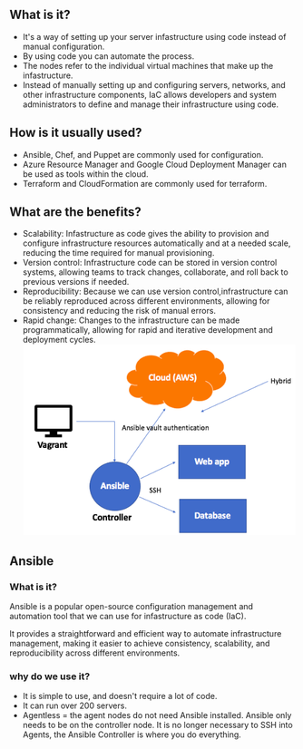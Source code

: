 ## What is it?
- It's a way of setting up your server infastructure using code instead of manual configuration.
- By using code you can automate the process.
- The nodes refer to the individual virtual machines that make up the infastructure.
-  Instead of manually setting up and configuring servers, networks, and other infrastructure components, IaC allows developers and system administrators to define and manage their infrastructure using code.

## How is it usually used?
- Ansible, Chef, and Puppet are commonly used for configuration. 
- Azure Resource Manager and Google Cloud Deployment Manager can be used as tools within the cloud.
- Terraform and CloudFormation are commonly used for terraform.

## What are the benefits?
- Scalability: Infastructure as code gives the ability to provision and configure infrastructure resources automatically and at a needed scale, reducing the time required for manual provisioning.
- Version control: Infrastructure code can be stored in version control systems, allowing teams to track changes, collaborate, and roll back to previous versions if needed.
- Reproducibility: Because we can use version control,infrastructure can be reliably reproduced across different environments, allowing for consistency and reducing the risk of manual errors.
- Rapid change: Changes to the infrastructure can be made programmatically, allowing for rapid and iterative development and deployment cycles.
![](1.1.png)
## Ansible
### What is it?
Ansible is a popular open-source configuration management and automation tool that we can use for infastructure as code (IaC).

It provides a straightforward and efficient way to automate infrastructure management, making it easier to achieve consistency, scalability, and reproducibility across different environments.
### why do we use it?
- It is simple to use, and doesn't require a lot of code.
- It can run over 200 servers.
- Agentless = the agent nodes do not need Ansible installed. Ansible only needs to be on the controller node. It is no longer necessary to SSH into Agents, the Ansible Controller is where you do everything.